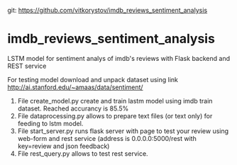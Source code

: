 git: https://github.com/vitkorystov/imdb_reviews_sentiment_analysis


# imdb_reviews_sentiment_analysis
LSTM model for sentiment analys of imdb's reviews with Flask backend and REST service

For testing model download and unpack dataset using link 
http://ai.stanford.edu/~amaas/data/sentiment/

1. File create_model.py create and train lastm model using imdb train dataset. Reached accurancy is 85.5%
2. File dataprocessing.py allows to prepare text files (or text only) for feeding to lstm model. 
3. File start_server.py runs flask server with page to test your review using web-form and rest service (address is 0.0.0.0:5000/rest with key=review and json feedback)
4. File rest_query.py allows to test rest service.
